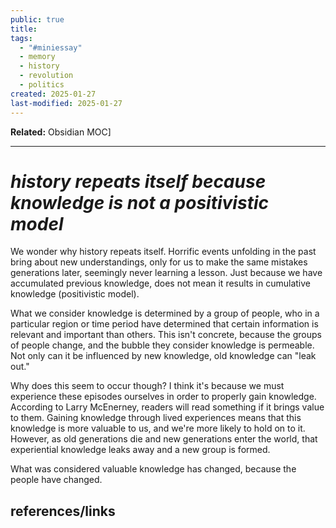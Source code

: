 ```yaml
---
public: true
title: 
tags:
  - "#miniessay"
  - memory
  - history
  - revolution
  - politics
created: 2025-01-27
last-modified: 2025-01-27
---
```

**Related:** Obsidian MOC]  
  
---  
# ***history repeats itself because knowledge is not a positivistic model***  
We wonder why history repeats itself. Horrific events unfolding in the past bring about new understandings, only for us to make the same mistakes generations later, seemingly never learning a lesson. Just because we have accumulated previous knowledge, does not mean it results in cumulative knowledge (positivistic model).  
  
What we consider knowledge is determined by a group of people, who in a particular region or time period have determined that certain information is relevant and important than others. This isn't concrete, because the groups of people change, and the bubble they consider knowledge is permeable. Not only can it be influenced by new knowledge, old knowledge can "leak out."  
  
Why does this seem to occur though? I think it's because we must experience these episodes ourselves in order to properly gain knowledge. According to Larry McEnerney, readers will read something if it brings value to them. Gaining knowledge through lived experiences means that this knowledge is more valuable to us, and we're more likely to hold on to it. However, as old generations die and new generations enter the world, that experiential knowledge leaks away and a new group is formed.  
  
What was considered valuable knowledge has changed, because the people have changed.  
  
  
## references/links  
  
